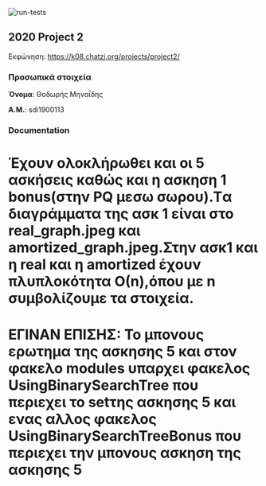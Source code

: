 ![run-tests](../../workflows/run-tests/badge.svg)

## 2020 Project 2

Εκφώνηση: https://k08.chatzi.org/projects/project2/


### Προσωπικά στοιχεία

__Όνομα__: Θοδωρής Μηναΐδης

__Α.Μ.__: sdi1900113


### Documentation

# Έχουν ολοκλήρωθει και οι 5 ασκήσεις καθώς και η ασκηση 1 bonus(στην PQ μεσω σωρου).Tα διαγράμματα της ασκ 1 είναι στο real_graph.jpeg και amortized_graph.jpeg.Στην ασκ1 και η real και η amortized έχουν πλυπλοκότητα Ο(n),όπου με n συμβολίζουμε τα στοιχεία.
# ΕΓΙΝΑΝ ΕΠΙΣΗΣ: Το μπονους ερωτημα της ασκησης 5 και στον φακελο modules υπαρχει φακελος UsingBinarySearchTree που περιεχει το setτης ασκησης 5 και ενας αλλος φακελος UsingBinarySearchTreeBonus που περιεχει την μπονους ασκηση της ασκησης 5

